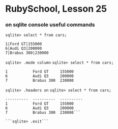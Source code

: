 # RubySchool, Lesson 25

### on sqlite console useful commands

```sqlite> select * from cars;```
```
1|Ford GT|155000
6|Audi Q3|200000
7|Brabus 300|230000
```

```sqlite> .mode column```
```sqlite> select * from cars;```
```
1           Ford GT     155000
6           Audi Q3     200000
7           Brabus 300  230000
```

```sqlite> .headers on```
```sqlite> select * from cars;```
```id          model       price
----------  ----------  ----------
1           Ford GT     155000
6           Audi Q3     200000
7           Brabus 300  230000```

```sqlite> .exit```